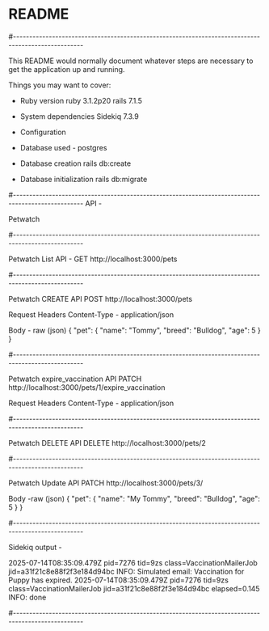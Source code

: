 # README
#---------------------------------------------------------------------------------------------------

This README would normally document whatever steps are necessary to get the
application up and running.

Things you may want to cover:

* Ruby version
ruby 3.1.2p20
rails 7.1.5

* System dependencies
Sidekiq 7.3.9

* Configuration

* Database used - postgres

* Database creation
rails db:create

* Database initialization
rails db:migrate

#---------------------------------------------------------------------------------------------------
API -

Petwatch

#---------------------------------------------------------------------------------------------------

Petwatch List API -
GET
http://localhost:3000/pets

#---------------------------------------------------------------------------------------------------

Petwatch CREATE API
POST
http://localhost:3000/pets

Request Headers
Content-Type - application/json

Body - raw (json)
{
  "pet": {
    "name": "Tommy",
    "breed": "Bulldog",
    "age": 5
  }
}

#---------------------------------------------------------------------------------------------------

Petwatch expire_vaccination API
PATCH
http://localhost:3000/pets/1/expire_vaccination

Request Headers
Content-Type - application/json

#---------------------------------------------------------------------------------------------------

Petwatch DELETE API
DELETE
http://localhost:3000/pets/2

#---------------------------------------------------------------------------------------------------

Petwatch Update API
PATCH
http://localhost:3000/pets/3/

Body -raw (json)
{
  "pet": {
    "name": "My Tommy",
    "breed": "Bulldog",
    "age": 5
  }
}

#---------------------------------------------------------------------------------------------------

Sidekiq output -

2025-07-14T08:35:09.479Z pid=7276 tid=9zs class=VaccinationMailerJob jid=a31f21c8e88f2f3e184d94bc INFO: Simulated email: Vaccination for Puppy has expired.
2025-07-14T08:35:09.479Z pid=7276 tid=9zs class=VaccinationMailerJob jid=a31f21c8e88f2f3e184d94bc elapsed=0.145 INFO: done

#---------------------------------------------------------------------------------------------------

